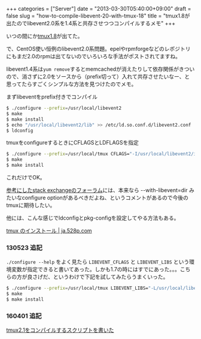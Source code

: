 +++
categories = ["Server"]
date = "2013-03-30T05:40:00+09:00"
draft = false
slug = "how-to-compile-libevent-20-with-tmux-18"
title = "tmux1.8が出たのでlibevent2.0系を1.4系と共存させつつコンパイルするメモ"
+++

いつの間にか[tmux1.8](http://tmux.sourceforge.net/)が出てた。

で、CentOS使い恒例のlibevent2.0系問題。epelやrpmforgeなどのレポジトリにもまだ2.0のrpmは出てないのでいろいろな手法がポストされてますね。

libevent1.4系は`yum remove`するとmemcachedが消えたりして依存関係がきついので、消さずに2.0をソースから（prefix切って）入れて共存させたいなー、と思ってたらすごくシンプルな方法を見つけたのでメモ。

まずlibeventをprefix付きでコンパイル

```bash
$ ./configure --prefix=/usr/local/libevent2
$ make
$ make install
$ echo "/usr/local/libevent2/lib" >> /etc/ld.so.conf.d/libevent2.conf
$ ldconfig
```

tmuxをconfigureするときにCFLAGSとLDFLAGSを指定

```bash
$ ./configure --prefix=/usr/local/tmux CFLAGS="-I/usr/local/libevent2/include" LDFLAGS="-L/usr/local/libevent2/lib"
$ make
$ make install
```

これだけでOK。

[参考にしたstack exchangeのフォーラム](http://unix.stackexchange.com/questions/17907/why-cant-gcc-find-libevent-when-building-tmux-from-source)には、本来なら --with-libevent=dir みたいなconfigure optionがあるべきだよね、というコメントがあるので今後のtmuxに期待したい。

他には、こんな感じでldconfigとpkg-configを設定してやる方法もある。

[tmux のインストール | ja.528p.com](http://ja.528p.com/linux/centos6/B012-tmux.html)

### 130523 追記

`./configure --help` をよく見たら `LIBEVENT_CFLAGS` と `LIBEVENT_LIBS` という環境変数が指定できると書いてあった。しかも1.7の時にはすでにあった。。。こちらの方が良さげだ、というわけで下記を試してみたらうまくいった。

```bash
$ ./configure --prefix=/usr/local/tmux LIBEVENT_LIBS="-L/usr/local/libevent2/lib -levent" LIBEVENT_CFLAGS="-I/usr/local/libevent2/include"
$ make
$ make install
```

### 160401 追記
[tmux2.1をコンパイルするスクリプトを書いた](/blog/2016/04/tmux-21-install-script/)
